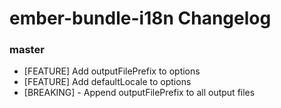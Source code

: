 # ember-bundle-i18n Changelog

### master
- [FEATURE] Add outputFilePrefix to options
- [FEATURE] Add defaultLocale to options
- [BREAKING] - Append outputFilePrefix to all output files
